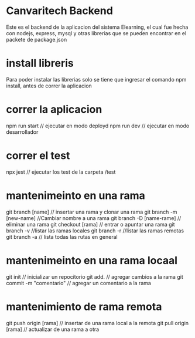 # Canvaritech Backend

Este es el backend de la aplicacion del sistema Elearning, el cual fue hecha con nodejs, express, mysql y otras librerias que se pueden encontrar en el packete de package.json

# install libreris

Para poder instalar las librerias solo se tiene que ingresar el comando npm install, antes
de correr la aplicacion

# correr la aplicacion

npm run start // ejecutar en modo deployd
npm run dev // ejecutar en modo desarrollador

# correr el test

npx jest // ejecutar los test de la carpeta /test

# mantenimeinto en una rama

git branch [name] // insertar una rama y clonar una rama
git branch -m [new-name] //Cambiar nombre a una rama
git branch -D [name-rame] // eliminar una rama
git checkout [rama] // entrar o apuntar una rama
git branch -v //listar las ramas locales
git branch -r //listar las ramas remotas
git branch -a // lista todas las rutas en general

# mantenimeinto en una rama locaal

git init // inicializar un repocitorio
git add. // agregar cambios a la rama
git commit -m "comentario" // agregar un comentario a la rama

# mantenimiento de rama remota

git push origin [rama] // insertar de una rama local a la remota
git pull origin [rama] // actualizar de una rama a otra
